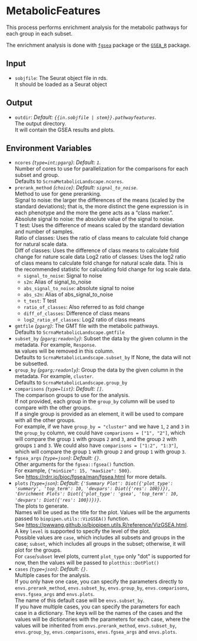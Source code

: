 # MetabolicFeatures

This process performs enrichment analysis for the metabolic pathways for each group in each subset.

The enrichment analysis is done with [`fgsea`](https://bioconductor.org/packages/release/bioc/html/fgsea.html)
package or the [`GSEA_R`](https://github.com/GSEA-MSigDB/GSEA_R) package.<br />

## Input

- `sobjfile`:
    The Seurat object file in rds.<br />
    It should be loaded as a Seurat object

## Output

- `outdir`: *Default: `{{in.sobjfile | stem}}.pathwayfeatures`*. <br />
    The output directory.<br />
    It will contain the GSEA results and plots.<br />

## Environment Variables

- `ncores` *(`type=int;pgarg`)*: *Default: `1`*. <br />
    Number of cores to use for parallelization for
    the comparisons for each subset and group.<br />
    Defaults to `ScrnaMetabolicLandscape.ncores`.<br />
- `prerank_method` *(`choice`)*: *Default: `signal_to_noise`*. <br />
    Method to use for gene preranking.<br />
    Signal to noise: the larger the differences of the means
    (scaled by the standard deviations); that is, the more distinct
    the gene expression is in each phenotype and the more the gene
    acts as a “class marker.”.<br />
    Absolute signal to noise: the absolute value of the signal to
    noise.<br />
    T test: Uses the difference of means scaled by the standard
    deviation and number of samples.<br />
    Ratio of classes: Uses the ratio of class means to calculate
    fold change for natural scale data.<br />
    Diff of classes: Uses the difference of class means to calculate
    fold change for nature scale data
    Log2 ratio of classes: Uses the log2 ratio of class means to
    calculate fold change for natural scale data. This is the
    recommended statistic for calculating fold change for log scale
    data.<br />
    - `signal_to_noise`:
        Signal to noise
    - `s2n`:
        Alias of signal_to_noise
    - `abs_signal_to_noise`:
        absolute signal to noise
    - `abs_s2n`:
        Alias of abs_signal_to_noise
    - `t_test`:
        T test
    - `ratio_of_classes`:
        Also referred to as fold change
    - `diff_of_classes`:
        Difference of class means
    - `log2_ratio_of_classes`:
        Log2 ratio of class means
- `gmtfile` *(`pgarg`)*:
    The GMT file with the metabolic pathways.<br />
    Defaults to `ScrnaMetabolicLandscape.gmtfile`
- `subset_by` *(`pgarg;readonly`)*:
    Subset the data by the given column in the
    metadata. For example, `Response`.<br />
    `NA` values will be removed in this column.<br />
    Defaults to `ScrnaMetabolicLandscape.subset_by`
    If None, the data will not be subsetted.<br />
- `group_by` *(`pgarg;readonly`)*:
    Group the data by the given column in the
    metadata. For example, `cluster`.<br />
    Defaults to `ScrnaMetabolicLandscape.group_by`
- `comparisons` *(`type=list`)*: *Default: `[]`*. <br />
    The comparison groups to use for the analysis.<br />
    If not provided, each group in the `group_by` column will be used
    to compare with the other groups.<br />
    If a single group is provided as an element, it will be used to
    compare with all the other groups.<br />
    For example, if we have `group_by = "cluster"` and we have
    `1`, `2` and `3` in the `group_by` column, we could have
    `comparisons = ["1", "2"]`, which will compare the group `1` with groups
    `2` and `3`, and the group `2` with groups `1` and `3`. We could also
    have `comparisons = ["1:2", "1:3"]`, which will compare the group `1` with
    group `2` and group `1` with group `3`.<br />
- `fgsea_args` *(`type=json`)*: *Default: `{}`*. <br />
    Other arguments for the `fgsea::fgsea()` function.<br />
    For example, `{"minSize": 15, "maxSize": 500}`.<br />
    See <https://rdrr.io/bioc/fgsea/man/fgsea.html> for more details.<br />
- `plots` *(`type=json`)*: *Default: `{'Summary Plot': Diot({'plot_type': 'summary', 'top_term': 10, 'devpars': Diot({'res': 100})}), 'Enrichment Plots': Diot({'plot_type': 'gsea', 'top_term': 10, 'devpars': Diot({'res': 100})})}`*. <br />
    The plots to generate.<br />
    Names will be used as the title for the plot. Values will be the arguments
    passed to `biopipen.utils::VizGSEA()` function.<br />
    See <https://pwwang.github.io/biopipen.utils.R/reference/VizGSEA.html>.<br />
    A key `level` is supported to specify the level of the plot.<br />
    Possible values are `case`, which includes all subsets and groups in the
    case; `subset`, which includes all groups in the subset; otherwise, it
    will plot for the groups.<br />
    For `case`/`subset` level plots, current `plot_type` only "dot" is supported
    for now, then the values will be passed to `plotthis::DotPlot()`
- `cases` *(`type=json`)*: *Default: `{}`*. <br />
    Multiple cases for the analysis.<br />
    If you only have one case, you can specify the parameters directly to
    `envs.prerank_method`, `envs.subset_by`, `envs.group_by`,
    `envs.comparisons`, `envs.fgsea_args` and `envs.plots`.<br />
    The name of this default case will be `envs.subset_by`.<br />
    If you have multiple cases, you can specify the parameters for each case
    in a dictionary. The keys will be the names of the cases and the values
    will be dictionaries with the parameters for each case, where the values
    will be inherited from `envs.prerank_method`,
    `envs.subset_by`, `envs.group_by`, `envs.comparisons`, `envs.fgsea_args`
    and `envs.plots`.<br />

